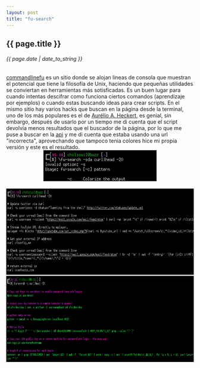 ```yaml
---
layout: post
title: "fu-search"
---
```


## {{ page.title }}
###### {{ page.date | date_to_string }}

<div class="p"><a href="http://commandlinefu.com" target="_blank">commandlinefu</a> es un sitio donde se alojan lineas de consola que muestran el potencial que tiene la filosofía de Unix, haciendo que pequeñas utilidades se conviertan en herramientas más sotisficadas. Es un buen lugar para cuando intentas descifrar como funciona ciertos comandos (aprendizaje por ejemplos) o cuando estas buscando ideas para crear scripts. En el mismo sitio hay varios hacks que buscan en la página desde la terminal, uno de los más populares es el de <a href="http://wiki.colivre.net/Aurium/CLFUSearch" target="_blank">Aurélio A. Heckert</a>, es genial, sin embargo, después de usarlo por un tiempo me di cuenta que el script devolvía menos resultados que el buscador de la página, por lo que me puse a buscar en la <a href="http://www.commandlinefu.com/site/api" target="_blank">api</a> y me di cuenta que estaba usando una url "incorrecta", aprovechando que tampoco tenia colores hice mi propia versión y este es el resultado.
</div>

<div style="text-align: center;" id="img">
<a href="/assets/img/37.png"><img src="/assets/img/37.png"></a><br><br>
<a href="/assets/img/38.png"><img src="/assets/img/38.png" style="width: 642px; height: 231px;"></a></div>

<div style="text-align: center;" id="img">
<a href="/assets/img/39.png"><img src="/assets/img/39.png" style="width: 642px; height: 231px;"></a>
</div>
